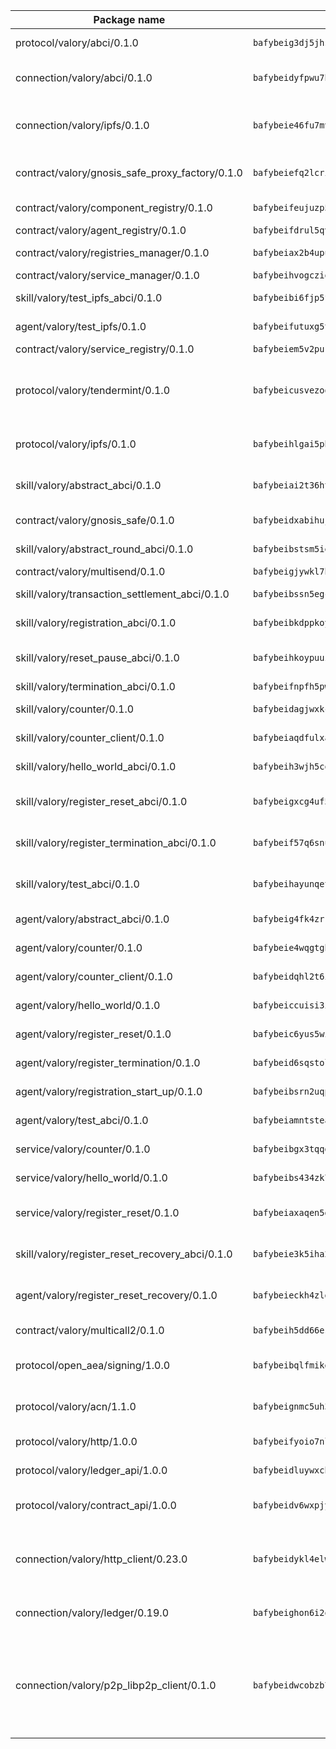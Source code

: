 | Package name                                                  | Package hash                                                  | Description                                                                                                                |
| ------------------------------------------------------------- | ------------------------------------------------------------- | -------------------------------------------------------------------------------------------------------------------------- |
| protocol/valory/abci/0.1.0                                    | `bafybeig3dj5jhsowlvg3t73kgobf6xn4nka7rkttakdb2gwsg5bp7rt7q4` | A protocol for ABCI requests and responses.                                                                                |
| connection/valory/abci/0.1.0                                  | `bafybeidyfpwu7hpanfj74zn6nkzmzoz2qharxfsnxzjr7bfldho2xzualu` | connection to wrap communication with an ABCI server.                                                                      |
| connection/valory/ipfs/0.1.0                                  | `bafybeie46fu7mv64q72dwzoxg77zbiv3pzsigzjk3rehjpm47cf3y77mha` | A connection responsible for uploading and downloading files from IPFS.                                                    |
| contract/valory/gnosis_safe_proxy_factory/0.1.0               | `bafybeiefq2lcrixbbqz5cji5vpnriydt4kfx5vvawg2vnmeadel2ar7yga` | Gnosis Safe proxy factory (GnosisSafeProxyFactory) contract                                                                |
| contract/valory/component_registry/0.1.0                      | `bafybeifeujuzp56zzdhyvxitnaakqetcqhbqr2x6jxnhj7ahzm7pb2y7uy` | Component registry contract                                                                                                |
| contract/valory/agent_registry/0.1.0                          | `bafybeifdrul5qvk5hj4ggy63ff3smt6wc4c67srnqxxfpbz3jsgbpuavgy` | Agent registry contract                                                                                                    |
| contract/valory/registries_manager/0.1.0                      | `bafybeiax2b4upu7uiea4otvc5jv3rnmnnb6g2bmb2jkrhqtuyjyylskt6i` | Registries Manager contract                                                                                                |
| contract/valory/service_manager/0.1.0                         | `bafybeihvogcziooqau7n22tejzan2baghjaodkb2u74i3aao7ffomk4aem` | Service Manager contract                                                                                                   |
| skill/valory/test_ipfs_abci/0.1.0                             | `bafybeibi6fjp5fen26ewajqtzcrdkrwm3yglw7ypjpfgituh437jgd6a3a` | IPFS e2e testing application.                                                                                              |
| agent/valory/test_ipfs/0.1.0                                  | `bafybeifutuxg5tguvyjnayzj5vkmorgrrdciwzvrzr2azrkzzwg3bjhuxe` | Agent for testing the ABCI connection.                                                                                     |
| contract/valory/service_registry/0.1.0                        | `bafybeiem5v2pukaklmhng3cckncdihs4shtwc4trejdrezt53lioejtk4u` | Service Registry contract                                                                                                  |
| protocol/valory/tendermint/0.1.0                              | `bafybeicusvezoqlmyt6iqomcbwaz3xkhk2qf3d56q5zprmj3xdxfy64k54` | A protocol for communication between two AEAs to share tendermint configuration details.                                   |
| protocol/valory/ipfs/0.1.0                                    | `bafybeihlgai5pbmkb6mjhvgy4gkql5uvpwvxbpdowczgz4ovxat6vajrq4` | A protocol specification for IPFS requests and responses.                                                                  |
| skill/valory/abstract_abci/0.1.0                              | `bafybeiai2t36ht3blisjneahv5almyfieqokl4auj2n43rj4k5chun2i44` | The abci skill provides a template of an ABCI application.                                                                 |
| contract/valory/gnosis_safe/0.1.0                             | `bafybeidxabihujlxvmnbf3tztjbwybyr5rlwjeniihnr5edfi6bpyjnevi` | Gnosis Safe (GnosisSafeL2) contract                                                                                        |
| skill/valory/abstract_round_abci/0.1.0                        | `bafybeibstsm5iex26elwvihk5rionbxnt6rq3xpqvaeoqvminjd6mz4zni` | abstract round-based ABCI application                                                                                      |
| contract/valory/multisend/0.1.0                               | `bafybeigjywkl7hydjsrkogob3xebj2ifhqwmfhhxoeyrndzhhxi5u6amey` | MultiSend contract                                                                                                         |
| skill/valory/transaction_settlement_abci/0.1.0                | `bafybeibssn5egcu4vweixyw4pb6chanmbh4jyemivovshxgd5mu3yfja44` | ABCI application for transaction settlement.                                                                               |
| skill/valory/registration_abci/0.1.0                          | `bafybeibkdppkoyb5jir5bjwhkugrdx3g6gf4uopigjno4zsmly62r7ejqm` | ABCI application for common apps.                                                                                          |
| skill/valory/reset_pause_abci/0.1.0                           | `bafybeihkoypuuzhhzltapnexkgy7i5iiwftc5ijahg6klgh2afbqnzedri` | ABCI application for resetting and pausing app executions.                                                                 |
| skill/valory/termination_abci/0.1.0                           | `bafybeifnpfh5pwpupwwd5t67rwpoyyjfvdit573t32gx3janhzfanavtz4` | Termination skill.                                                                                                         |
| skill/valory/counter/0.1.0                                    | `bafybeidagjwxkcpeltlzk3azq4b4idaibyxxv4iouis7pupmdfosinhc44` | The ABCI Counter application example.                                                                                      |
| skill/valory/counter_client/0.1.0                             | `bafybeiaqdfulxamdshw7fykfkqvkpvjb5bnmhv7ffrjiwdi4ktiulklx6q` | A client for the ABCI counter application.                                                                                 |
| skill/valory/hello_world_abci/0.1.0                           | `bafybeih3wjh5cozoq3sql34d6x7tcrabyhvu3r4macuca4pj7atglxvrqi` | Hello World ABCI application.                                                                                              |
| skill/valory/register_reset_abci/0.1.0                        | `bafybeigxcg4uf57tdoqapng6222naia37vh476ouks3tpbmjli3qpnhtgy` | ABCI application for dummy skill that registers and resets                                                                 |
| skill/valory/register_termination_abci/0.1.0                  | `bafybeif57q6snul3za3thgh6uuwgfd6uibmbaovogps5k3xx5glwifyp4a` | ABCI application for dummy skill that registers and resets                                                                 |
| skill/valory/test_abci/0.1.0                                  | `bafybeihayunqetxt6dvq2ey52x3zb3b5pjpktsymqhnc76gmt3uutkrdfi` | ABCI application for testing the ABCI connection.                                                                          |
| agent/valory/abstract_abci/0.1.0                              | `bafybeig4fk4zrrtcpvngmtkkuackdkpss47ygtkt7uevpdv6vhusmfdyxm` | The abstract ABCI AEA - for testing purposes only.                                                                         |
| agent/valory/counter/0.1.0                                    | `bafybeie4wqgtgb5b22zkrk2waxv3fpf5imgx6odelaenmx3mlzyuiolm6i` | The ABCI Counter example as an AEA                                                                                         |
| agent/valory/counter_client/0.1.0                             | `bafybeidqhl2t6i4iiyqfbo5ijjhuxr74rbqe2yhzhgxda3bdqig52sr4cy` | The ABCI Counter example as an AEA                                                                                         |
| agent/valory/hello_world/0.1.0                                | `bafybeiccuisi3iyyoemzfbgqq7z6vo5cgox3qmgpvdrro6trmlyemthb54` | Hello World ABCI example.                                                                                                  |
| agent/valory/register_reset/0.1.0                             | `bafybeic6yus5wihfwivtc62g4mrxphqrgc5m3ef6p3i2rumioraydhjvbq` | Register reset to replicate Tendermint issue.                                                                              |
| agent/valory/register_termination/0.1.0                       | `bafybeid6sqstolqwig2tocf3mqrvirc7in55gac6nhc47bz3gbtm6efrd4` | Register terminate to test the termination feature.                                                                        |
| agent/valory/registration_start_up/0.1.0                      | `bafybeibsrn2uqpbm4ke7dffepyylaf73652tawrsvrvmxetzrirbwptru4` | Registration start-up ABCI example.                                                                                        |
| agent/valory/test_abci/0.1.0                                  | `bafybeiamntsteaicokvgvc5txin5eaikkjqbcppfl5mdm3x7qk443iwdym` | Agent for testing the ABCI connection.                                                                                     |
| service/valory/counter/0.1.0                                  | `bafybeibgx3tqqdvgoq6zxpg2itot4veiuiesd4in6aeycmxacknax4gf4y` | A set of agents incrementing a counter                                                                                     |
| service/valory/hello_world/0.1.0                              | `bafybeibs434zk76iodrboc7sih6qpsqv2ef26gpsfqdosax5dlvxgafliy` | A simple demonstration of a simple ABCI application                                                                        |
| service/valory/register_reset/0.1.0                           | `bafybeiaxaqen5dvauqdivxkw4efe7ruhd6zi2tdd235k532k6wgvnmfifq` | Test and debug tendermint reset mechanism.                                                                                 |
| skill/valory/register_reset_recovery_abci/0.1.0               | `bafybeie3k5iha2b7chb7bcijk5fet3j26shanzgkmycam76ss7wly3owdi` | ABCI application for dummy skill that registers and resets                                                                 |
| agent/valory/register_reset_recovery/0.1.0                    | `bafybeieckh4zlgqadqip32fkksqwjhl6bolhw2mr4dvayfcz4pj6mszdiu` | Agent to showcase hard reset as a recovery mechanism.                                                                      |
| contract/valory/multicall2/0.1.0                              | `bafybeih5dd66eslm7rvcewoo6wqwu2flpo7zjygr4zvldfkicoqjq5nhpi` | The MakerDAO multicall2 contract.                                                                                          |
| protocol/open_aea/signing/1.0.0                               | `bafybeibqlfmikg5hk4phzak6gqzhpkt6akckx7xppbp53mvwt6r73h7tk4` | A protocol for communication between skills and decision maker.                                                            |
| protocol/valory/acn/1.1.0                                     | `bafybeignmc5uh3vgpuckljcj2tgg7hdqyytkm6m5b6v6mxtazdcvubibva` | The protocol used for envelope delivery on the ACN.                                                                        |
| protocol/valory/http/1.0.0                                    | `bafybeifyoio7nlh5zzyn5yz7krkou56l22to3cwg7gw5v5o3vxwklibhty` | A protocol for HTTP requests and responses.                                                                                |
| protocol/valory/ledger_api/1.0.0                              | `bafybeidluywxchkacc7cz65nktqjg3y2vzzp43sw5hdhnvvonozogrmfie` | A protocol for ledger APIs requests and responses.                                                                         |
| protocol/valory/contract_api/1.0.0                            | `bafybeidv6wxpjyb2sdyibnmmum45et4zcla6tl63bnol6ztyoqvpl4spmy` | A protocol for contract APIs requests and responses.                                                                       |
| connection/valory/http_client/0.23.0                          | `bafybeidykl4elwbcjkqn32wt5h4h7tlpeqovrcq3c5bcplt6nhpznhgczi` | The HTTP_client connection that wraps a web-based client connecting to a RESTful API specification.                        |
| connection/valory/ledger/0.19.0                               | `bafybeighon6i2qfl2xrg7t3lbdzlkyo4v2a7ayvwso7m5w7pf2hvjfs2ma` | A connection to interact with any ledger API and contract API.                                                             |
| connection/valory/p2p_libp2p_client/0.1.0                     | `bafybeidwcobzb7ut3efegoedad7jfckvt2n6prcmd4g7xnkm6hp6aafrva` | The libp2p client connection implements a tcp connection to a running libp2p node as a traffic delegate to send/receive envelopes to/from agents in the DHT. |
